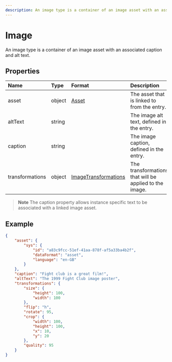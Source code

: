 ```yaml
---
description: An image type is a container of an image asset with an associated caption and alt text.
---
```

# Image

An image type is a container of an image asset with an associated caption and alt text.

## Properties

| Name            | Type   | Format                                                  | Description |
| :-------------- | :------| :------------------------------------------------------ | :---------- |
| asset           | object | [Asset](/model/link.md)                                 | The asset that is linked to from the entry. |
| altText         | string |                                                         | The image alt text, defined in the entry. |
| caption         | string |                                                         | The image caption, defined in the entry. |
| transformations | object | [ImageTransformations](/model/image-transformations.md) | The transformations that will be applied to the image. |

> **Note** The caption property allows instance specific text to be associated with a linked image asset.

## Example

```json
{
    "asset": {
        "sys": {
            "id": "a83c9fcc-51ef-41aa-878f-af5a33ba4b2f",
            "dataFormat": "asset",
            "language": "en-GB"
        }
    },
    "caption": "Fight club is a great film!",
    "altText": "The 1999 Fight Club image poster",
    "transformations": {  
        "size": {  
            "height": 100,
            "width": 100
        },
        "flip": "h",
        "rotate": 95,
        "crop": {  
            "width": 100,
            "height": 100,
            "x": 10,
            "y": 20
        },
        "quality": 95
    }
}
```
